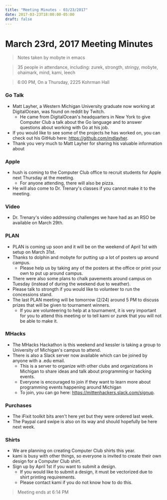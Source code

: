 ```yaml
---
title: "Meeting Minutes - 03/23/2017"
date: 2017-03-23T18:00:00-05:00
draft: false
---
```


# March 23rd, 2017 Meeting Minutes
> Notes taken by mobyte in emacs

> 35 people in attendance, including: zurek, strongth, stringy, mobyte, ohaimark, mind, kami, leech

> 6:00 PM, On a Thursday, 2225 Kohrman Hall

### Go Talk
- Matt Layher, a Western Michigan University graduate now working at DigitalOcean, was found on reddit by Twitch.
  - He came from DigitalOcean's headquarters in New York to give Computer Club a talk about the Go language and to answer questions about working with Go at his job.
- If you would like to see some of the projects he has worked on, you can check out his GitHub here: https://github.com/mdlayher.
- Thank you very much to Matt Layher for sharing his valuable information about 

### Apple
- hush is coming to the Computer Club office to recruit students for Apple next Thursday at the meeting.
  - For anyone attending, there will also be pizza.
- He will also come to Dr. Trenary's classes if you cannot make it to the meeting.

### Video
- Dr. Trenary's video addressing challenges we have had as an RSO be available on March 29th.

### PLAN
- PLAN is coming up soon and it will be on the weekend of April 1st with setup on March 31st.
- Thanks to dolphin and mobyte for putting up a lot of posters up around campus.
  - Please help us by taking any of the posters at the office or print your own to put up around campus.
- There were also some plans to chalk pavements around campus on Tuesday (instead of during the weekend due to weather).
- Please talk to strongth if you would like to volunteer to run the concessions stand.
- The last PLAN meeting will be tomorrow (2/24) around 5 PM to discuss prizes that will be given to tournament winners.
  - If you are volunteering to help at a tournament, it is very important for you to attend this meeting or to tell kami or zurek that you will not be able to make it.
  
### MHacks
- The MHacks Hackathon is this weekend and kessler is taking a group to University of Michigan's campus to attend.
- There is also a Slack server now available which can be joined by anyone with a .edu email.
  - This is a server to organize with other clubs and organizations in Michigan to share ideas and talk about programming or hacking events.
  - Everyone is encouraged to join if they want to learn more about programming events happening around Michigan
  - To join, you can go here: https://mittenhackers.slack.com/signup.

### Purchases
- The iFixit toolkit bits aren't here yet but they were ordered last week.
- The Paypal card swipe is also on its way and should hopefully be here next week.

### Shirts
- We are planning on creating Computer Club shirts this year.
- kami is busy with other things, so everyone is invited to create their own design for a Computer Club shirt.
- Sign up by April 1st if you want to submit a design.
  - If you would like to submit a design, it must be vectorized due to shirt printing requirements. 
  - Please contact kami if you do not know how to do this.

> Meeting ends at 6:14 PM
